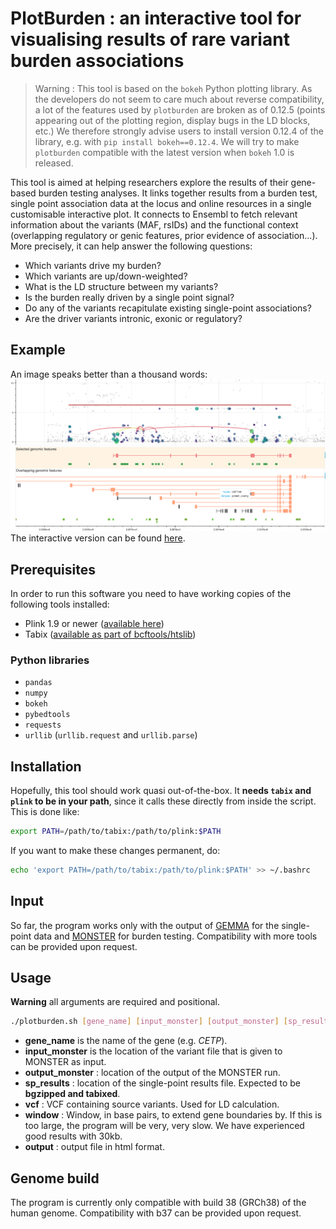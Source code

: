 # PlotBurden : an interactive tool for visualising results of rare variant burden associations

> Warning : This tool is based on the `bokeh` Python plotting library. As the developers do not seem to care much about reverse compatibility, a lot of the features used by `plotburden` are broken as of 0.12.5 (points appearing out of the plotting region, display bugs in the LD blocks, etc.) We therefore strongly advise users to install version 0.12.4 of the library, e.g. with `pip install bokeh==0.12.4`. We will try to make `plotburden` compatible with the latest version when `bokeh` 1.0 is released.

This tool is aimed at helping researchers explore the results of their gene-based burden testing analyses. It links together results from a burden test, single point association data at the locus and online resources in a single customisable interactive plot. It connects to Ensembl to fetch relevant information about the variants (MAF, rsIDs) and the functional context (overlapping regulatory or genic features, prior evidence of association...). More precisely, it can help answer the following questions:
* Which variants drive my burden?
* Which variants are up/down-weighted?
* What is the LD structure between my variants? 
* Is the burden really driven by a single point signal?
* Do any of the variants recapitulate existing single-point associations?
* Are the driver variants intronic, exonic or regulatory?

## Example
An image speaks better than a thousand words:
![Example image](example.png)
The interactive version can be found [here](http://rawgit.com/wtsi-team144/plotburden/master/example.html).

## Prerequisites
In order to run this software you need to have working copies of the following tools installed:
* Plink 1.9 or newer ([available here](https://www.cog-genomics.org/plink2/index))
* Tabix ([available as part of bcftools/htslib](http://www.htslib.org/download/))

### Python libraries
* `pandas`
* `numpy`
* `bokeh`
* `pybedtools`
* `requests`
* `urllib` (`urllib.request` and `urllib.parse`)


## Installation
Hopefully, this tool should work quasi out-of-the-box. It **needs `tabix` and `plink` to be in your path**, since it calls these directly from inside the script. This is done like:

```bash
export PATH=/path/to/tabix:/path/to/plink:$PATH
```

If you want to make these changes permanent, do:
```bash
echo 'export PATH=/path/to/tabix:/path/to/plink:$PATH' >> ~/.bashrc
```

## Input
So far, the program works only with the output of [GEMMA](http://www.xzlab.org/software.html) for the single-point data and [MONSTER](https://www.stat.uchicago.edu/~mcpeek/software/MONSTER/index.html) for burden testing. Compatibility with more tools can be provided upon request.

## Usage

**Warning** all arguments are required and positional.

```bash
./plotburden.sh [gene_name] [input_monster] [output_monster] [sp_results] [vcf] [window] [output]
```
* **gene_name** is the name of the gene (e.g. _CETP_).
* **input_monster** is the location of the variant file that is given to MONSTER as input.
* **output_monster** : location of the output of the MONSTER run.
* **sp_results** : location of the single-point results file. Expected to be **bgzipped and tabixed**.
* **vcf** : VCF containing source variants. Used for LD calculation.
* **window** : Window, in base pairs, to extend gene boundaries by. If this is too large, the program will be very, very slow. We have experienced good results with 30kb.
* **output** : output file in html format.

## Genome build
The program is currently only compatible with build 38 (GRCh38) of the human genome. Compatibility with b37 can be provided upon request.
